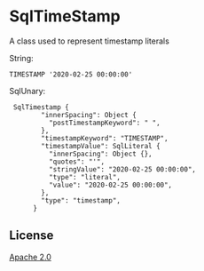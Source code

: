# SqlTimeStamp

A class used to represent timestamp literals

String: 

```
TIMESTAMP '2020-02-25 00:00:00'
```

SqlUnary:
```
 SqlTimestamp {
        "innerSpacing": Object {
          "postTimestampKeyword": " ",
        },
        "timestampKeyword": "TIMESTAMP",
        "timestampValue": SqlLiteral {
          "innerSpacing": Object {},
          "quotes": "'",
          "stringValue": "2020-02-25 00:00:00",
          "type": "literal",
          "value": "2020-02-25 00:00:00",
        },
        "type": "timestamp",
      }
```

## License 
[Apache 2.0](LICENSE)
